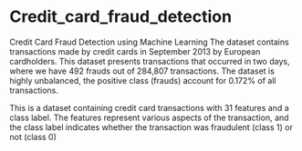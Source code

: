 # Credit_card_fraud_detection

Credit Card Fraud Detection using Machine Learning
The dataset contains transactions made by credit cards in September 2013 by European cardholders. This dataset presents transactions that occurred in two days, where we have 492 frauds out of 284,807 transactions. The dataset is highly unbalanced, the positive class (frauds) account for 0.172% of all transactions.

This is a dataset containing credit card transactions with 31 features and a class label. The features represent various aspects of the transaction, and the class label indicates whether the transaction was fraudulent (class 1) or not (class 0)
